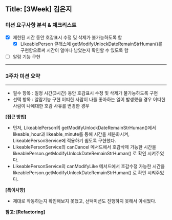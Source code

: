 ## Title: [3Week] 김은지

### 미션 요구사항 분석 & 체크리스트
- [x] 제한된 시간 동안 호감표시 수정 및 삭제가 불가능하도록 함
    - [x] LikeablePerson 클래스에 getModifyUnlockDateRemainStrHuman()를 구현함으로써 시간이 얼마나 남았는지 확인할 수 있도록 함
- [ ] 알람 기능 구현

---

### 3주차 미션 요약

---

- 필수 항목 : 일정 시간(3시간) 동안 호감표시 수정 및 삭제가 불가능하도록 구현
- 선택 항목 : 알람기능 구현
  어떠한 사람이 나를 좋아하는 일이 발생했을 경우
  어떠한 사람이 나에대한 호감 사유를 변경한 경우

**[접근 방법]**

- 먼저, LikeablePerson의 getModifyUnlockDateRemainStrHuman()에서 likeable_hour과 likeable_minute를 통해 시간을 세분화시켜, LikeablePersonService에 적용하기 쉽도록 구현했다.
- LikeablePersonService의 canCancel 메서드에서 호감삭제 가능한 시간을 likeablePerson.getModifyUnlockDateRemainStrHuman() 로 확인 시켜주었다.
- LikeablePersonService의 canModifyLike 메서드에서 호감수정 가능한 시간을 likeablePerson.getModifyUnlockDateRemainStrHuman() 로 확인 시켜주었다.

**[특이사항]**

- 제대로 작동하는지 확인해보지 못했고, 선택미션도 진행하지 못해서 아쉬웠다.

**참고: [Refactoring]**